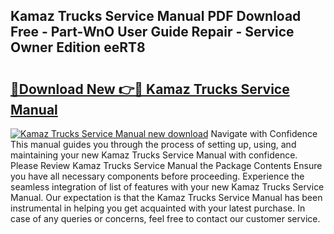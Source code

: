 ## Kamaz Trucks Service Manual PDF Download Free - Part-WnO User Guide Repair - Service Owner Edition eeRT8

# <h2><a href="http://bc73198.oget.top/?id=Kamaz+Trucks+Service+Manual">🔗Download New 👉🔴 Kamaz Trucks Service Manual</a></h2>

[![Kamaz Trucks Service Manual new download](https://i.imgur.com/5g1atiW.png)](http://bc73198.oget.top/?id=Kamaz+Trucks+Service+Manual)
Navigate with Confidence This manual guides you through the process of setting up, using, and maintaining your new Kamaz Trucks Service Manual with confidence. Please Review Kamaz Trucks Service Manual the Package Contents Ensure you have all necessary components before proceeding. Experience the seamless integration of list of features with your new Kamaz Trucks Service Manual. Our expectation is that the Kamaz Trucks Service Manual has been instrumental in helping you get acquainted with your latest purchase. In case of any queries or concerns, feel free to contact our customer service.
